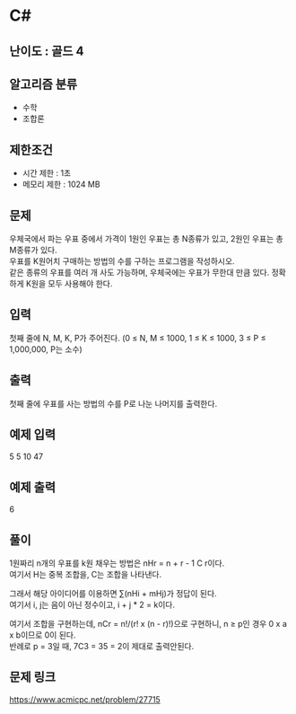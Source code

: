 # C#

## 난이도 : 골드 4

## 알고리즘 분류
  - 수학
  - 조합론

## 제한조건
  - 시간 제한 : 1초
  - 메모리 제한 : 1024 MB

## 문제
우체국에서 파는 우표 중에서 가격이 1원인 우표는 총 N종류가 있고, 2원인 우표는 총 M종류가 있다.<br/>
우표를 K원어치 구매하는 방법의 수를 구하는 프로그램을 작성하시오.<br/>
같은 종류의 우표를 여러 개 사도 가능하며, 우체국에는 우표가 무한대 만큼 있다. 정확하게 K원을 모두 사용해야 한다.<br/>


## 입력
첫째 줄에 N, M, K, P가 주어진다. (0 ≤ N, M ≤ 1000, 1 ≤ K ≤ 1000, 3 ≤ P ≤ 1,000,000, P는 소수)<br/>


## 출력
첫째 줄에 우표를 사는 방법의 수를 P로 나눈 나머지를 출력한다.<br/>


## 예제 입력
5 5 10 47<br>


## 예제 출력
6<br>


## 풀이
1원짜리 n개의 우표를 k원 채우는 방법은 nHr = n + r - 1 C r이다.<br/>
여기서 H는 중복 조합을, C는 조합을 나타낸다.<br/>


그래서 해당 아이디어를 이용하면 ∑(nHi + mHj)가 정답이 된다.<br/>
여기서 i, j는 음이 아닌 정수이고, i + j * 2 = k이다.<br/>


여기서 조합을 구현하는데, nCr = n!/(r! x (n - r)!)으로 구현하니, n ≥ p인 경우 0 x a x b이므로 0이 된다.<br/>
반례로 p = 3일 때, 7C3 = 35 = 2이 제대로 출력안된다.<br/>


## 문제 링크
https://www.acmicpc.net/problem/27715